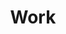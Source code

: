 ---
title: Work
layout: collection
permalink: /work/
collection: work
entries_layout: grid
sort_by: date
sort_order: reverse
---